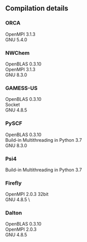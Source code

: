 ## Compilation details

### ORCA
OpenMPI 3.1.3 \
GNU 5.4.0

### NWChem
OpenBLAS 0.3.10 \
OpenMPI 3.1.3 \
GNU 8.3.0

### GAMESS-US
OpenBLAS 0.3.10 \
Socket \
GNU 4.8.5

### PySCF
OpenBLAS 0.3.10 \
Build-in Multithreading in Python 3.7 \
GNU 8.3.0

### Psi4
Build-in Multithreading in Python 3.7

### Firefly
OpenMPI 2.0.3 32bit \
GNU 4.8.5 \

### Dalton
OpenBLAS 0.3.10 \
OpenMPI 2.0.3 \
GNU 4.8.5
